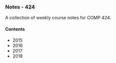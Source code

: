 ### Notes - 424

A collection of weekly course notes for COMP 424.

#### Contents
  * 2015
  * 2016
  * 2017
  * 2018
